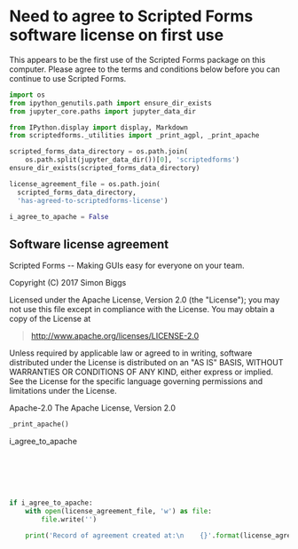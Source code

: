 <!-- markdownlint-disable MD033 MD041 -->

# Need to agree to Scripted Forms software license on first use

This appears to be the first use of the Scripted Forms package on this
computer. Please agree to the terms and conditions below before you can
continue to use Scripted Forms.

<style>
.centre-output pre {
  width: 620px;
  margin: auto;
}

.no-word-break code {
  word-break: keep-all;
}

mat-card-content {
  height: 512px;
  overflow-y: auto;
}
</style>

<section-start>

```python
import os
from ipython_genutils.path import ensure_dir_exists
from jupyter_core.paths import jupyter_data_dir

from IPython.display import display, Markdown
from scriptedforms._utilities import _print_agpl, _print_apache

scripted_forms_data_directory = os.path.join(
    os.path.split(jupyter_data_dir())[0], 'scriptedforms')
ensure_dir_exists(scripted_forms_data_directory)

license_agreement_file = os.path.join(
  scripted_forms_data_directory,
  'has-agreed-to-scriptedforms-license')

i_agree_to_apache = False
```

</section-start>

## Software license agreement

Scripted Forms -- Making GUIs easy for everyone on your team.

Copyright (C) 2017 Simon Biggs

Licensed under the Apache License, Version 2.0 (the "License");
you may not use this file except in compliance with the License.
You may obtain a copy of the License at

> <http://www.apache.org/licenses/LICENSE-2.0>

Unless required by applicable law or agreed to in writing, software
distributed under the License is distributed on an "AS IS" BASIS,
WITHOUT WARRANTIES OR CONDITIONS OF ANY KIND, either express or implied.
See the License for the specific language governing permissions and
limitations under the License.

<mat-card class="mat-elevation-z8">
  <mat-card-header>
    <mat-card-title>Apache-2.0</mat-card-title>
    <mat-card-subtitle>
    The Apache License, Version 2.0
    </mat-card-subtitle>
  </mat-card-header>
  <mat-card-content class="mat-elevation-z1">
<section-start class="centre-output" always>

```python
_print_apache()
```

</section-start>
  </mat-card-content>
  <mat-card-actions align="right">

  <variable-tick name='I agree to the terms and conditions of the Apache-2.0' required>
    i_agree_to_apache
  </variable-tick>
  </mat-card-actions>
</mat-card>

<br><br><br><br>

<section-output>

```python
if i_agree_to_apache:
    with open(license_agreement_file, 'w') as file:
        file.write('')

    print('Record of agreement created at:\n    {}'.format(license_agreement_file))
```

</section-output>
